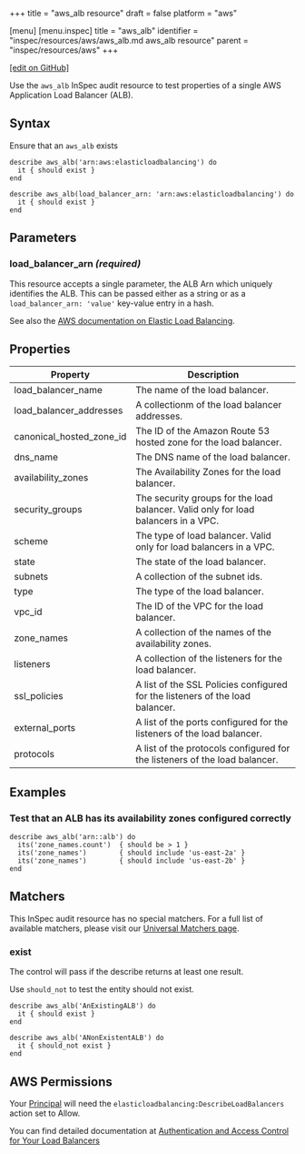+++
title = "aws_alb resource"
draft = false
platform = "aws"

[menu]
  [menu.inspec]
    title = "aws_alb"
    identifier = "inspec/resources/aws/aws_alb.md aws_alb resource"
    parent = "inspec/resources/aws"
+++

[\[edit on GitHub\]](https://github.com/inspec/inspec/blob/master/www/content/inspec/resources/aws_alb.md)

Use the `aws_alb` InSpec audit resource to test properties of a single AWS Application Load Balancer (ALB).

## Syntax

Ensure that an `aws_alb` exists

    describe aws_alb('arn:aws:elasticloadbalancing') do
      it { should exist }
    end

    describe aws_alb(load_balancer_arn: 'arn:aws:elasticloadbalancing') do
      it { should exist }
    end

## Parameters

### load_balancer_arn _(required)_

This resource accepts a single parameter, the ALB Arn which uniquely identifies the ALB.
This can be passed either as a string or as a `load_balancer_arn: 'value'` key-value entry in a hash.

See also the [AWS documentation on Elastic Load Balancing](https://docs.aws.amazon.com/elasticloadbalancing/latest/APIReference).

## Properties

| Property                 | Description                                                                        |
| ------------------------ | ---------------------------------------------------------------------------------- |
| load_balancer_name       | The name of the load balancer.                                                     |
| load_balancer_addresses  | A collectionm of the load balancer addresses.                                      |
| canonical_hosted_zone_id | The ID of the Amazon Route 53 hosted zone for the load balancer.                   |
| dns_name                 | The DNS name of the load balancer.                                                 |
| availability_zones       | The Availability Zones for the load balancer.                                      |
| security_groups          | The security groups for the load balancer. Valid only for load balancers in a VPC. |
| scheme                   | The type of load balancer. Valid only for load balancers in a VPC.                 |
| state                    | The state of the load balancer.                                                    |
| subnets                  | A collection of the subnet ids.                                                    |
| type                     | The type of the load balancer.                                                     |
| vpc_id                   | The ID of the VPC for the load balancer.                                           |
| zone_names               | A collection of the names of the availability zones.                               |
| listeners                | A collection of the listeners for the load balancer.                               |
| ssl_policies             | A list of the SSL Policies configured for the listeners of the load balancer.      |
| external_ports           | A list of the ports configured for the listeners of the load balancer.             |
| protocols                | A list of the protocols configured for the listeners of the load balancer.         |

## Examples

### Test that an ALB has its availability zones configured correctly

    describe aws_alb('arn::alb') do
      its('zone_names.count')  { should be > 1 }
      its('zone_names')        { should include 'us-east-2a' }
      its('zone_names')        { should include 'us-east-2b' }
    end

## Matchers

This InSpec audit resource has no special matchers. For a full list of available matchers, please visit our [Universal Matchers page](/inspec/matchers/).

### exist

The control will pass if the describe returns at least one result.

Use `should_not` to test the entity should not exist.

    describe aws_alb('AnExistingALB') do
      it { should exist }
    end

    describe aws_alb('ANonExistentALB') do
      it { should_not exist }
    end

## AWS Permissions

Your [Principal](https://docs.aws.amazon.com/IAM/latest/UserGuide/intro-structure.html#intro-structure-principal) will need the `elasticloadbalancing:DescribeLoadBalancers` action set to Allow.

You can find detailed documentation at [Authentication and Access Control for Your Load Balancers](https://docs.aws.amazon.com/elasticloadbalancing/latest/userguide/load-balancer-authentication-access-control.html)
